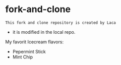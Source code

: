 # fork-and-clone

```
This fork and clone repository is created by Laca
```

* it is modified in the local repo. 


My favorit Icecream flavors:
- Pepermint Stick
- Mint Chip
